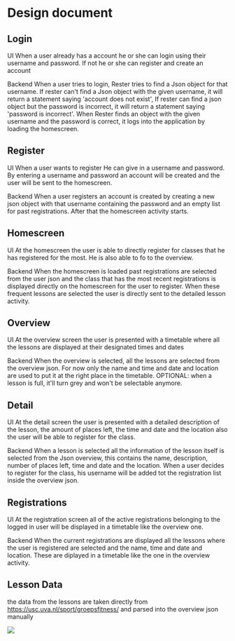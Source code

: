 # Design document

## Login
UI
When a user already has a account he or she can login using their username and password. If not he or she can register and create an account

Backend
When a user tries to login, Rester tries to find a Json object for that username. If rester can't find a Json object with the given username, it will return a statement saying 'account does not exist', If rester can find a json object but the password is incorrect, it will return a statement saying 'password is incorrect'. When Rester finds an object with the given username and the password is correct, it logs into the application by loading the homescreen.

## Register
UI
When a user wants to register He can give in a username and password. By entering a username and password an account will be created and the user will be sent to the homescreen.

Backend
When a user registers an account is created by creating a new json object with that username containing the password and an empty list for past registrations. After that the homescreen activity starts.

## Homescreen
UI
At the homescreen the user is able to directly register for classes that he has registered for the most. He is also able to fo to the overview.

Backend
When the homescreen is loaded past registrations are selected from the user json and the class that has the most recent registrations is displayed directly on the homescreen for the user to register. When these frequent lessons are selected the user is directly sent to the detailed lesson activity.

## Overview
UI
At the overview screen the user is presented with a timetable where all the lessons are displayed at their designated times and dates

Backend
When the overview is selected, all the lessons are selected from the overview json. For now only the name and time and date and location are used to put it at the right place in the timetable. OPTIONAL: when a lesson is full, it'll turn grey and won't be selectable anymore.

## Detail
UI
At the detail screen the user is presented with a detailed description of the lesson, the amount of places left, the time and date and the location also the user will be able to register for the class.

Backend
When a lesson is selected all the information of the lesson itself is selected from the Json overview, this contains the name, description, number of places left, time and date and the location. When a user decides to register for the class, his username will be added tot the registration list inside the overview json.

## Registrations
UI
At the registration screen all of the active registrations belonging to the logged in user will be displayed in a timetable like the overview one.

Backend
When the current registrations are displayed all the lessons where the user is registered are selected and the name, time and date and location. These are diplayed in a timetable like the one in the overview activity.

## Lesson Data
the data from the lessons are taken directly from https://usc.uva.nl/sport/groepsfitness/ and parsed into the overview json manually

![](images/Programmeerproject-design.png)

